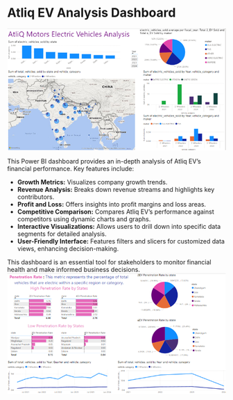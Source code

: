 # Atliq EV Analysis Dashboard

![Dashboard Overview](https://github.com/ashuid1/Atliq_EV_Analysis/blob/main/Dataset/Screenshot%202024-07-24%20183236.png)

This Power BI dashboard provides an in-depth analysis of Atliq EV’s financial performance. Key features include:

- **Growth Metrics:** Visualizes company growth trends.
- **Revenue Analysis:** Breaks down revenue streams and highlights key contributors.
- **Profit and Loss:** Offers insights into profit margins and loss areas.
- **Competitive Comparison:** Compares Atliq EV’s performance against competitors using dynamic charts and graphs.
- **Interactive Visualizations:** Allows users to drill down into specific data segments for detailed analysis.
- **User-Friendly Interface:** Features filters and slicers for customized data views, enhancing decision-making.

This dashboard is an essential tool for stakeholders to monitor financial health and make informed business decisions.
![Penetration Rate](https://github.com/ashuid1/Atliq_EV_Analysis/blob/main/Dataset/Screenshot%202024-07-24%20183331.png)


